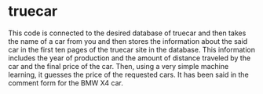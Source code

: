 # truecar
This code is connected to the desired database of truecar and then takes the name of a car from you and then stores the information about the said car in the first ten pages of 
the truecar site in the database.
This information includes the year of production and the amount of distance traveled by the car and the final price of the car.
Then, using a very simple machine learning, it guesses the price of the requested cars.
It has been said in the comment form for the BMW X4 car.






